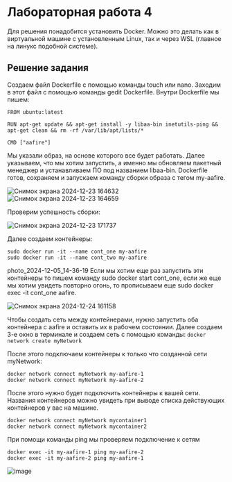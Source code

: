 # Лабораторная работа 4  
Для решения понадобится установить Docker. Можно это делать как в виртуальной машине с установленным Linux, так и через WSL (главное на линукс подобной системе).

## Решение задания 
Создаем файл Dockerfile с помощью команды touch или nano. Заходим в этот файл с помощью команды gedit Dockerfile.
Внутри Dockerfile мы пишем:
```
FROM ubuntu:latest  
  
RUN apt-get update && apt-get install -y libaa-bin inetutils-ping && apt-get clean && rm -rf /var/lib/apt/lists/*  

CMD ["aafire"]
```
Мы указали образ, на основе которого все будет работать. Далее указываем, что мы хотим запустить, а именно мы обновляем пакетный менеджер и устанавливаем ПО под названием libaa-bin.
Dockerfile готов, сохраняем и запускаем команду сборки образа с тегом my-aafire.

![Снимок экрана 2024-12-23 164632](https://github.com/user-attachments/assets/2ea0c284-a5a9-4f4f-8e39-9719c345009b)
![Снимок экрана 2024-12-23 164659](https://github.com/user-attachments/assets/aa27f928-8582-4fd6-a50a-5d75429741b5)

Проверим успешность сборки:  

![Снимок экрана 2024-12-23 171737](https://github.com/user-attachments/assets/65ca31d6-a911-41c9-889c-8defef2069b4)

Далее создаем контейнеры:  
```
sudo docker run -it --name cont_one my-aafire
sudo docker run -it --name cont_two my-aafire
```
photo_2024-12-05_14-36-19
Если мы хотим еще раз запустить эти контейнеры то пишем команду sudo docker start cont_one, если же еще мы хотим увидеть повторно огонь, то прописываем еще sudo docker exec -it cont_one aafire.

![Снимок экрана 2024-12-24 161158](https://github.com/user-attachments/assets/5db5d3cc-f250-4d62-842b-058d70bb63e1)


Чтобы создать сеть между контейнерами, нужно запустить оба контейнера с aafire и оставить их в рабочем состоянии. Далее создаем 3-е окно в терминале и создаем сеть с помощью команды:
```docker network create myNetwork```  

После этого подключаем контейнеры к только что созданной сети myNetwork:
```
docker network connect myNetwork my-aafire-1
docker network connect myNetwork my-aafire-2
```
После этого нужно будет подключить контейнеры к вашей сети. Названия контейнеров можно увидеть при выводе списка действующих контейнеров у вас на машине.
```
docker network connect myNetwork mycontainer1
docker network connect myNetwork mycontainer2
```
При помощи команды ping мы проверяем подключение к сетям

```
docker exec -it my-aafire-1 ping my-aafire-2
docker exec -it my-aafire-2 ping my-aafire-1 
```

![image](https://github.com/user-attachments/assets/1fc4269f-5398-4f03-9165-cf316e6bf7c8)

